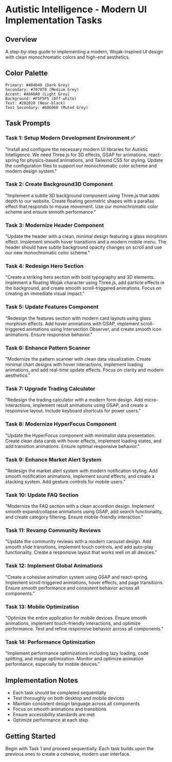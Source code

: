 # Autistic Intelligence - Modern UI Implementation Tasks

## Overview
A step-by-step guide to implementing a modern, Wojak-inspired UI design with clean monochromatic colors and high-end aesthetics.

## Color Palette
```
Primary: #404040 (Dark Grey)
Secondary: #707070 (Medium Grey)
Accent: #A0A0A0 (Light Grey)
Background: #F5F5F5 (Off-white)
Text: #202020 (Near-black)
Text Secondary: #606060 (Muted Grey)
```

## Task Prompts

### Task 1: Setup Modern Development Environment ✅
"Install and configure the necessary modern UI libraries for Autistic Intelligence. We need Three.js for 3D effects, GSAP for animations, react-spring for physics-based animations, and Tailwind CSS for styling. Update the configuration files to support our monochromatic color scheme and modern design system."

### Task 2: Create Background3D Component
"Implement a subtle 3D background component using Three.js that adds depth to our website. Create floating geometric shapes with a parallax effect that responds to mouse movement. Use our monochromatic color scheme and ensure smooth performance."

### Task 3: Modernize Header Component
"Update the header with a clean, minimal design featuring a glass morphism effect. Implement smooth hover transitions and a modern mobile menu. The header should have subtle background opacity changes on scroll and use our new monochromatic color scheme."

### Task 4: Redesign Hero Section
"Create a striking hero section with bold typography and 3D elements. Implement a floating Wojak character using Three.js, add particle effects in the background, and create smooth scroll-triggered animations. Focus on creating an immediate visual impact."

### Task 5: Update Features Component
"Redesign the features section with modern card layouts using glass morphism effects. Add hover animations with GSAP, implement scroll-triggered animations using Intersection Observer, and create smooth icon animations. Ensure responsive behavior."

### Task 6: Enhance Pattern Scanner
"Modernize the pattern scanner with clean data visualization. Create minimal chart designs with hover interactions, implement loading animations, and add real-time update effects. Focus on clarity and modern aesthetics."

### Task 7: Upgrade Trading Calculator
"Redesign the trading calculator with a modern form design. Add micro-interactions, implement result animations using GSAP, and create a responsive layout. Include keyboard shortcuts for power users."

### Task 8: Modernize HyperFocus Component
"Update the HyperFocus component with minimalist data presentation. Create clean data cards with hover effects, implement loading states, and add transition animations. Ensure optimal responsive behavior."

### Task 9: Enhance Market Alert System
"Redesign the market alert system with modern notification styling. Add smooth notification animations, implement sound effects, and create a stacking system. Add gesture controls for mobile users."

### Task 10: Update FAQ Section
"Modernize the FAQ section with a clean accordion design. Implement smooth expand/collapse animations using GSAP, add search functionality, and create category filtering. Ensure mobile-friendly interaction."

### Task 11: Revamp Community Reviews
"Update the community reviews with a modern carousel design. Add smooth slide transitions, implement touch controls, and add auto-play functionality. Create a responsive layout that works well on all devices."

### Task 12: Implement Global Animations
"Create a cohesive animation system using GSAP and react-spring. Implement scroll-triggered animations, hover effects, and page transitions. Ensure smooth performance and consistent behavior across all components."

### Task 13: Mobile Optimization
"Optimize the entire application for mobile devices. Ensure smooth animations, implement touch-friendly interactions, and optimize performance. Test and refine responsive behavior across all components."

### Task 14: Performance Optimization
"Implement performance optimizations including lazy loading, code splitting, and image optimization. Monitor and optimize animation performance, especially for mobile devices."

## Implementation Notes
- Each task should be completed sequentially
- Test thoroughly on both desktop and mobile devices
- Maintain consistent design language across all components
- Focus on smooth animations and transitions
- Ensure accessibility standards are met
- Optimize performance at each step

## Getting Started
Begin with Task 1 and proceed sequentially. Each task builds upon the previous ones to create a cohesive, modern user interface.